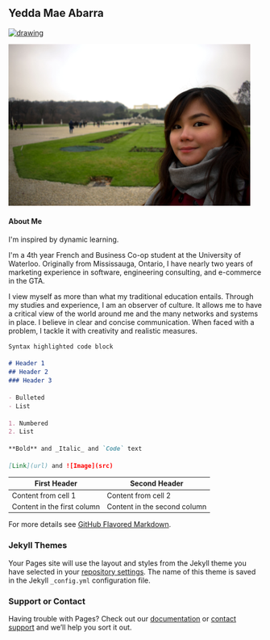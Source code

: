 ## Yedda Mae Abarra
 [<img src="https://cdn.freebiesupply.com/logos/large/2x/linkedin-icon-logo-png-transparent.png" alt="drawing" width="20"/>](https://www.linkedin.com/in/yeddamaeabarra/)

<img src="20181214_003517000_iOS.jpg" width="480"/>

#### About Me

I'm inspired by dynamic learning. 

I'm a 4th year French and Business Co-op student at the University of Waterloo. Originally from Mississauga, Ontario, I have nearly two years of marketing experience in software, engineering consulting, and e-commerce in the GTA.


I view myself as more than what my traditional education entails. Through my studies and experience, I am an observer of culture. It allows me to have a critical view of the world around me and the many networks and systems in place. I believe in clear and concise communication. When faced with a problem, I tackle it with creativity and realistic measures. 

```markdown
Syntax highlighted code block

# Header 1
## Header 2
### Header 3

- Bulleted
- List

1. Numbered
2. List

**Bold** and _Italic_ and `Code` text

[Link](url) and ![Image](src)
```

First Header | Second Header
------------ | -------------
Content from cell 1 | Content from cell 2
Content in the first column | Content in the second column


For more details see [GitHub Flavored Markdown](https://guides.github.com/features/mastering-markdown/).

### Jekyll Themes

Your Pages site will use the layout and styles from the Jekyll theme you have selected in your [repository settings](https://github.com/maebun/yeddamae/settings). The name of this theme is saved in the Jekyll `_config.yml` configuration file.

### Support or Contact

Having trouble with Pages? Check out our [documentation](https://help.github.com/categories/github-pages-basics/) or [contact support](https://github.com/contact) and we’ll help you sort it out.
